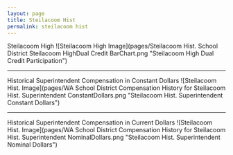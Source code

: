 ```yaml
---
layout: page
title: Steilacoom Hist
permalink: steilacoom hist
---
```



Steilacoom High
![Steilacoom High Image](pages/Steilacoom Hist. School District Steilacoom HighDual Credit BarChart.png "Steilacoom High Dual Credit Participation")

___

Historical Superintendent Compensation in Constant Dollars
![Steilacoom Hist. Image](pages/WA School District Compensation History for Steilacoom Hist. Superintendent ConstantDollars.png "Steilacoom Hist. Superintendent Constant Dollars")

___

Historical Superintendent Compensation in Current Dollars
![Steilacoom Hist. Image](pages/WA School District Compensation History for Steilacoom Hist. Superintendent NominalDollars.png "Steilacoom Hist. Superintendent Nominal Dollars")